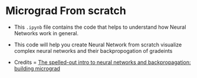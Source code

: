 # Micrograd From scratch

- This `.ipynb` file contains the code that helps to understand how Neural Networks work in general.

- This code will help you create Neural Network from scratch visualize complex neural networks and their backpropogation of gradeints


- Credits = <a href = '[text](https://www.youtube.com/watch?v=VMj-3S1tku0&list=PLAqhIrjkxbuWI23v9cThsA9GvCAUhRvKZ)'>The spelled-out intro to neural networks and backpropagation: building micrograd</a>
